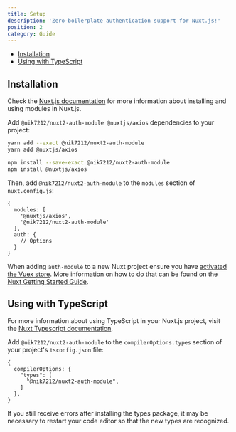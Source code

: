 ```yaml
---
title: Setup
description: 'Zero-boilerplate authentication support for Nuxt.js!'
position: 2
category: Guide
---
```


- [Installation](#installation)
- [Using with TypeScript](#using-with-typescript)

## Installation

<alert type="info">

Check the [Nuxt.js documentation](https://nuxtjs.org/guides/configuration-glossary/configuration-modules) for more information about installing and using modules in Nuxt.js.

</alert>

Add `@nik7212/nuxt2-auth-module @nuxtjs/axios` dependencies to your project:

<code-group>
  <code-block label="yarn" active>

```bash
yarn add --exact @nik7212/nuxt2-auth-module
yarn add @nuxtjs/axios
```

  </code-block>
  <code-block label="npm">

```bash
npm install --save-exact @nik7212/nuxt2-auth-module
npm install @nuxtjs/axios
```

  </code-block>
</code-group>

Then, add `@nik7212/nuxt2-auth-module` to the `modules` section of `nuxt.config.js`:

```js{}[nuxt.config.js]
{
  modules: [
    '@nuxtjs/axios',
    '@nik7212/nuxt2-auth-module'
  ],
  auth: {
    // Options
  }
}
```

<alert type="warning">

When adding `auth-module` to a new Nuxt project ensure you have [activated the Vuex store](https://nuxtjs.org/docs/directory-structure/store#activate-the-store). More information on how to do that can be found on the [Nuxt Getting Started Guide](https://nuxtjs.org/docs/directory-structure/store).

</alert>

## Using with TypeScript

<alert type="info">

For more information about using TypeScript in your Nuxt.js project, visit the [Nuxt Typescript documentation](https://typescript.nuxtjs.org/).

</alert>

Add `@nik7212/nuxt2-auth-module` to the `compilerOptions.types` section of your project's `tsconfig.json` file:

```json{}[tsconfig.json]
{
  compilerOptions: {
    "types": [
      "@nik7212/nuxt2-auth-module",
    ]
  },
}
```

<alert type="warning">

If you still receive errors after installing the types package, it may be necessary to restart your code editor so that the new types are recognized.

</alert>
